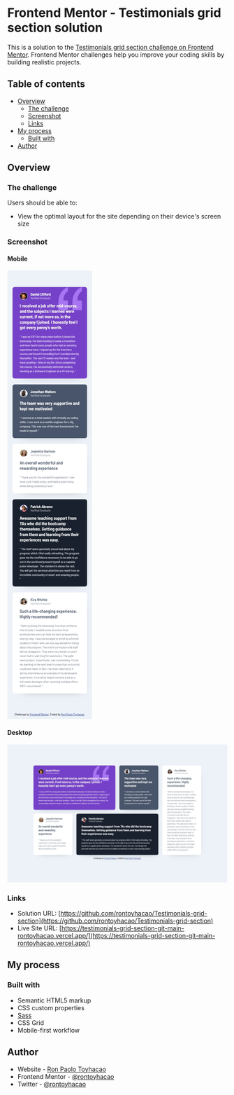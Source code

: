 # Frontend Mentor - Testimonials grid section solution

This is a solution to the [Testimonials grid section challenge on Frontend Mentor](https://www.frontendmentor.io/challenges/testimonials-grid-section-Nnw6J7Un7). Frontend Mentor challenges help you improve your coding skills by building realistic projects. 

## Table of contents

- [Overview](#overview)
  - [The challenge](#the-challenge)
  - [Screenshot](#screenshot)
  - [Links](#links)
- [My process](#my-process)
  - [Built with](#built-with)
- [Author](#author)

## Overview

### The challenge

Users should be able to:

- View the optimal layout for the site depending on their device's screen size

### Screenshot

#### Mobile

![](./screenshots/mobile.jpg)

#### Desktop

![](./screenshots/desktop.jpg)

### Links

- Solution URL: [https://github.com/rontoyhacao/Testimonials-grid-section](https://github.com/rontoyhacao/Testimonials-grid-section)
- Live Site URL: [https://testimonials-grid-section-git-main-rontoyhacao.vercel.app/](https://testimonials-grid-section-git-main-rontoyhacao.vercel.app/)

## My process

### Built with

- Semantic HTML5 markup
- CSS custom properties
- [Sass](https://sass-lang.com/)
- CSS Grid
- Mobile-first workflow

## Author

- Website - [Ron Paolo Toyhacao](https://www.your-site.com)
- Frontend Mentor - [@rontoyhacao](https://www.frontendmentor.io/profile/rontoyhacao)
- Twitter - [@rontoyhacao](https://twitter.com/rontoyhacao)
